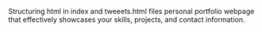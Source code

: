  Structuring html in index and tweeets.html files
 personal portfolio webpage that effectively showcases your skills, projects, and contact information.
